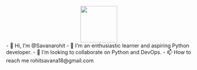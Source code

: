 <div id="header" align="center">
  <img src="https://media.giphy.com/media/M9gbBd9nbDrOTu1Mqx/giphy.gif" width="100"/>
</div>
- 👋 Hi, I’m @Savanarohit
- 👀 I'm an enthusiastic learner and aspiring Python developer.
- 💞️ I’m looking to collaborate on Python and DevOps.
- 📫 How to reach me rohitsavana18@gmail.com

<!---
Savanarohit/Savanarohit is a ✨ special ✨ repository because its `README.md` (this file) appears on your GitHub profile.
You can click the Preview link to take a look at your changes.
--->


